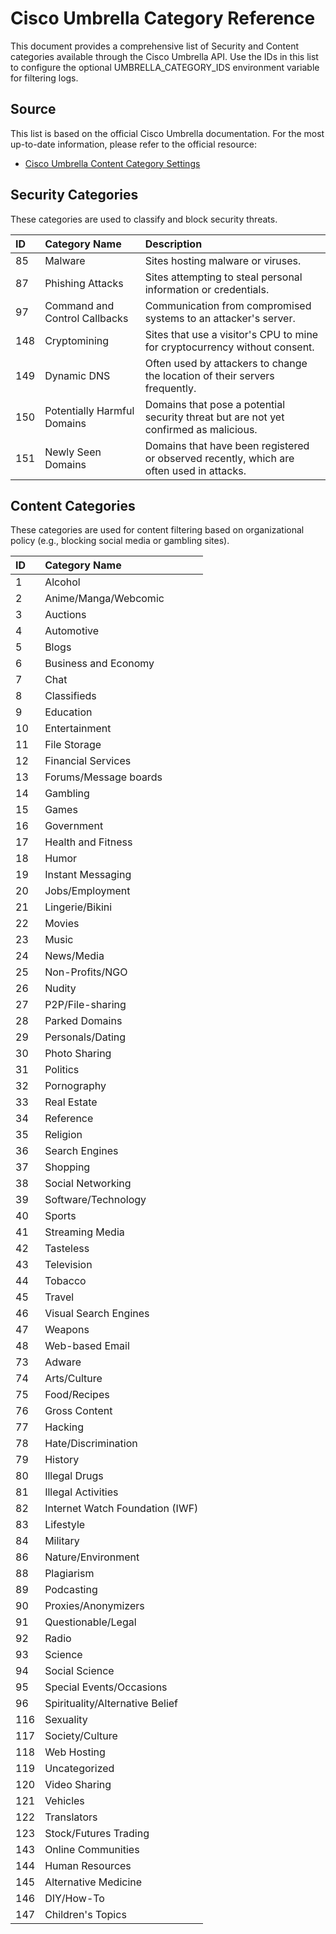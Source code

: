# **Cisco Umbrella Category Reference**

This document provides a comprehensive list of Security and Content categories available through the Cisco Umbrella API. Use the IDs in this list to configure the optional UMBRELLA_CATEGORY_IDS environment variable for filtering logs.

## **Source**

This list is based on the official Cisco Umbrella documentation. For the most up-to-date information, please refer to the official resource:

* [Cisco Umbrella Content Category Settings](https://docs.umbrella.com/deployment-guide/docs/content-category-settings)

## **Security Categories**

These categories are used to classify and block security threats.

| ID | Category Name | Description |
| :---- | :---- | :---- |
| 85 | Malware | Sites hosting malware or viruses. |
| 87 | Phishing Attacks | Sites attempting to steal personal information or credentials. |
| 97 | Command and Control Callbacks | Communication from compromised systems to an attacker's server. |
| 148 | Cryptomining | Sites that use a visitor's CPU to mine for cryptocurrency without consent. |
| 149 | Dynamic DNS | Often used by attackers to change the location of their servers frequently. |
| 150 | Potentially Harmful Domains | Domains that pose a potential security threat but are not yet confirmed as malicious. |
| 151 | Newly Seen Domains | Domains that have been registered or observed recently, which are often used in attacks. |

## **Content Categories**

These categories are used for content filtering based on organizational policy (e.g., blocking social media or gambling sites).

| ID | Category Name |
| :---- | :---- |
| 1 | Alcohol |
| 2 | Anime/Manga/Webcomic |
| 3 | Auctions |
| 4 | Automotive |
| 5 | Blogs |
| 6 | Business and Economy |
| 7 | Chat |
| 8 | Classifieds |
| 9 | Education |
| 10 | Entertainment |
| 11 | File Storage |
| 12 | Financial Services |
| 13 | Forums/Message boards |
| 14 | Gambling |
| 15 | Games |
| 16 | Government |
| 17 | Health and Fitness |
| 18 | Humor |
| 19 | Instant Messaging |
| 20 | Jobs/Employment |
| 21 | Lingerie/Bikini |
| 22 | Movies |
| 23 | Music |
| 24 | News/Media |
| 25 | Non-Profits/NGO |
| 26 | Nudity |
| 27 | P2P/File-sharing |
| 28 | Parked Domains |
| 29 | Personals/Dating |
| 30 | Photo Sharing |
| 31 | Politics |
| 32 | Pornography |
| 33 | Real Estate |
| 34 | Reference |
| 35 | Religion |
| 36 | Search Engines |
| 37 | Shopping |
| 38 | Social Networking |
| 39 | Software/Technology |
| 40 | Sports |
| 41 | Streaming Media |
| 42 | Tasteless |
| 43 | Television |
| 44 | Tobacco |
| 45 | Travel |
| 46 | Visual Search Engines |
| 47 | Weapons |
| 48 | Web-based Email |
| 73 | Adware |
| 74 | Arts/Culture |
| 75 | Food/Recipes |
| 76 | Gross Content |
| 77 | Hacking |
| 78 | Hate/Discrimination |
| 79 | History |
| 80 | Illegal Drugs |
| 81 | Illegal Activities |
| 82 | Internet Watch Foundation (IWF) |
| 83 | Lifestyle |
| 84 | Military |
| 86 | Nature/Environment |
| 88 | Plagiarism |
| 89 | Podcasting |
| 90 | Proxies/Anonymizers |
| 91 | Questionable/Legal |
| 92 | Radio |
| 93 | Science |
| 94 | Social Science |
| 95 | Special Events/Occasions |
| 96 | Spirituality/Alternative Belief |
| 116 | Sexuality |
| 117 | Society/Culture |
| 118 | Web Hosting |
| 119 | Uncategorized |
| 120 | Video Sharing |
| 121 | Vehicles |
| 122 | Translators |
| 123 | Stock/Futures Trading |
| 143 | Online Communities |
| 144 | Human Resources |
| 145 | Alternative Medicine |
| 146 | DIY/How-To |
| 147 | Children's Topics |

